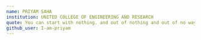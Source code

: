 ```yaml
---
name: PRIYAM SAHA
institution: UNITED COLLEGE OF ENGINEERING AND RESEARCH
quote: You can start with nothing. and out of nothing and out of no way , a way will be made . - Michael Bernard Beckwith
github_user: I-am-priyam
---
```

